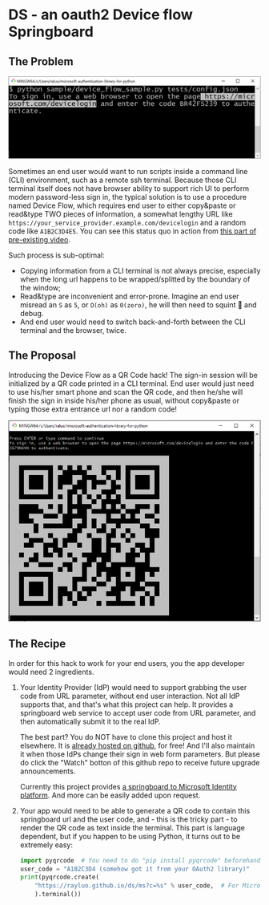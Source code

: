 # DS - an oauth2 **D**evice flow **S**pringboard

## The Problem

![Before](before.png)

Sometimes an end user would want to run scripts inside a command line (CLI) environment, such as a remote ssh terminal.
Because those CLI terminal itself does not have browser ability to support rich UI to perform modern password-less sign in,
the typical solution is to use a procedure named Device Flow,
which requires end user to either copy&paste or read&type TWO pieces of information,
a somewhat lengthy URL like `https://your_service_provider.example.com/devicelogin` and a random code like `A1B2C3D4E5`.
You can see this status quo in action from
[this part of pre-existing video](https://www.youtube.com/embed/Q3kx4cmRkCA?start=292&end=334).

Such process is sub-optimal:

* Copying information from a CLI terminal is not always precise,
  especially when the long url happens to be wrapped/splitted by the boundary of the window;
* Read&type are inconvenient and error-prone.
  Imagine an end user misread an `S` as `5`, or `O(oh)` as `0(zero)`,
  he will then need to squint :eyes: and debug.
* And end user would need to switch back-and-forth between the CLI terminal and the browser, twice.
 

## The Proposal

Introducing the Device Flow as a QR Code hack!
The sign-in session will be initialized by a QR code printed in a CLI terminal.
End user would just need to use his/her smart phone and scan the QR code,
and then he/she will finish the sign in inside his/her phone as usual,
without copy&paste or typing those extra entrance url nor a random code!

![After](after.png)

## The Recipe

In order for this hack to work for your end users, you the app developer would need 2 ingredients.

1. Your Identity Provider (IdP) would need to support grabbing the user code from URL parameter,
   without end user interaction. Not all IdP supports that, and that's what this project can help.
   It provides a springboard web service to accept user code from URL parameter, 
   and then automatically submit it to the real IdP.

   The best part? You do NOT have to clone this project and host it elsewhere.
   It is [already hosted on github](https://rayluo.github.io/ds), for free!
   And I'll also maintain it when those IdPs change their sign in web form parameters.
   But please do click the "Watch" botton of this github repo to receive future upgrade announcements.

   Currently this project provides [a springboard to Microsoft Identity platform](https://rayluo.github.io/ds/ms).
   And more can be easily added upon request.

2. Your app would need to be able to generate a QR code to contain this springboard url and the user code,
   and - this is the tricky part - to render the QR code as text inside the terminal.
   This part is language dependent, but if you happen to be using Python, it turns out to be extremely easy:

   ```python
   import pyqrcode  # You need to do "pip install pyqrcode" beforehand
   user_code = "A1B2C3D4 (somehow got it from your OAuth2 library)"
   print(pyqrcode.create(
       "https://rayluo.github.io/ds/ms?c=%s" % user_code,  # For Microsoft Identity
       ).terminal())
   ```
